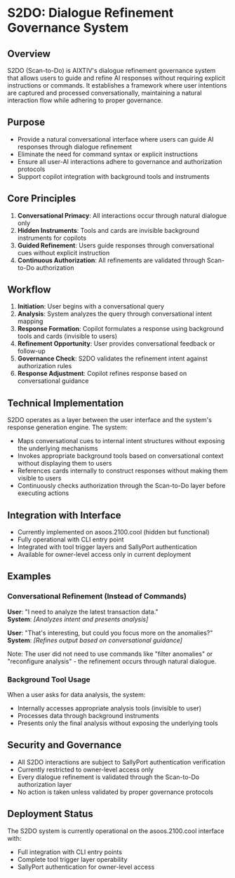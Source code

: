 # S2DO: Dialogue Refinement Governance System

## Overview

S2DO (Scan-to-Do) is AIXTIV's dialogue refinement governance system that allows users to guide and refine AI responses without requiring explicit instructions or commands. It establishes a framework where user intentions are captured and processed conversationally, maintaining a natural interaction flow while adhering to proper governance.

## Purpose

- Provide a natural conversational interface where users can guide AI responses through dialogue refinement
- Eliminate the need for command syntax or explicit instructions
- Ensure all user-AI interactions adhere to governance and authorization protocols
- Support copilot integration with background tools and instruments

## Core Principles

1. **Conversational Primacy**: All interactions occur through natural dialogue only
2. **Hidden Instruments**: Tools and cards are invisible background instruments for copilots
3. **Guided Refinement**: Users guide responses through conversational cues without explicit instruction
4. **Continuous Authorization**: All refinements are validated through Scan-to-Do authorization

## Workflow

1. **Initiation**: User begins with a conversational query
2. **Analysis**: System analyzes the query through conversational intent mapping
3. **Response Formation**: Copilot formulates a response using background tools and cards (invisible to users)
4. **Refinement Opportunity**: User provides conversational feedback or follow-up
5. **Governance Check**: S2DO validates the refinement intent against authorization rules
6. **Response Adjustment**: Copilot refines response based on conversational guidance

## Technical Implementation

S2DO operates as a layer between the user interface and the system's response generation engine. The system:

- Maps conversational cues to internal intent structures without exposing the underlying mechanisms
- Invokes appropriate background tools based on conversational context without displaying them to users
- References cards internally to construct responses without making them visible to users
- Continuously checks authorization through the Scan-to-Do layer before executing actions

## Integration with Interface

- Currently implemented on asoos.2100.cool (hidden but functional)
- Fully operational with CLI entry point
- Integrated with tool trigger layers and SallyPort authentication
- Available for owner-level access only in current deployment

## Examples

### Conversational Refinement (Instead of Commands)

**User**: "I need to analyze the latest transaction data."  
**System**: *[Analyzes intent and presents analysis]* 

**User**: "That's interesting, but could you focus more on the anomalies?"  
**System**: *[Refines output based on conversational guidance]*  

Note: The user did not need to use commands like "filter anomalies" or "reconfigure analysis" - the refinement occurs through natural dialogue.

### Background Tool Usage

When a user asks for data analysis, the system:
- Internally accesses appropriate analysis tools (invisible to user)
- Processes data through background instruments
- Presents only the final analysis without exposing the underlying tools

## Security and Governance

- All S2DO interactions are subject to SallyPort authentication verification
- Currently restricted to owner-level access only
- Every dialogue refinement is validated through the Scan-to-Do authorization layer
- No action is taken unless validated by proper governance protocols

## Deployment Status

The S2DO system is currently operational on the asoos.2100.cool interface with:
- Full integration with CLI entry points
- Complete tool trigger layer operability
- SallyPort authentication for owner-level access
